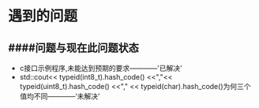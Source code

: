 遇到的问题
==========================================



####问题与现在此问题状态
------------------------------------------
* c接口示例程序,未能达到预期的要求————'已解决'
* std::cout<< typeid(int8_t).hash_code() <<","<< typeid(uint8_t).hash_code() <<"," << typeid(char).hash_code()为何三个值均不同————‘未解决’
